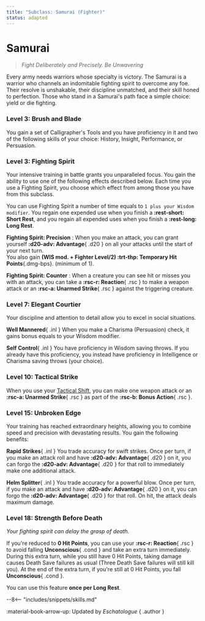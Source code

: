 ```yaml
---
title: "Subclass: Samurai (Fighter)"
status: adapted
---
```


<p style="display:none">
Fight Deliberately and Precisely. Be Unwavering
</p>

# Samurai

> *Fight Deliberately and Precisely. Be Unwavering*

Every army needs warriors whose specialty is victory. The Samurai is a warrior who channels an indomitable fighting spirit to overcome any foe. Their resolve is unshakable, their discipline unmatched, and their skill honed to perfection. Those who stand in a Samurai's path face a simple choice: yield or die fighting.

### Level 3: Brush and Blade

You gain a set of Calligrapher's Tools and you have proficiency in it and two of the following skills of your choice: History, Insight, Performance, or Persuasion.

### Level 3: Fighting Spirit

Your intensive training in battle grants you unparalleled focus. You gain the ability to use one of the following effects described below. Each time you use a Fighting Spirit, you choose which effect from among those you have from this subclass.

You can use Fighting Spirit a number of time equals to `1 plus your Wisdom modifier`. You regain one expended use when you finish a **:rest-short: Short Rest**, and you regain all expended uses when you finish a **:rest-long: Long Rest**.

**Fighting Spirit: Precision**
:   When you make an attack, you can grant yourself **:d20-adv: Advantage**{ .d20 } on all your attacks until the start of your next turn.  
    You also gain **(WIS mod. + Fighter Level/2) :trt-thp: Temporary Hit Points**{.dmg-bps}. (minimum of 1). 
   
**Fighting Spirit: Counter**
:    When a creature you can see hit or misses you with an attack, you can take a **:rsc-r: Reaction**{ .rsc } to make a weapon attack or an **:rsc-a: Unarmed Strike**{ .rsc } against the triggering creature.

### Level 7: Elegant Courtier

Your discipline and attention to detail allow you to excel in social situations.

**Well Mannered**{ .inl } When you make a Charisma (Persuasion) check, it gains bonus equals to your Wisdom modifier.

**Self Control**{ .inl } You have proficiency in Wisdom saving throws. If you already have this proficiency, you instead have proficiency in Intelligence or Charisma saving throws (your choice).

### Level 10: Tactical Strike

When you use your [Tactical Shift](index.md#level-5-tactical-shift), you can make one weapon attack or an **:rsc-a: Unarmed Strike**{ .rsc } as part of the **:rsc-b: Bonus Action**{ .rsc }.

### Level 15: Unbroken Edge

Your training has reached extraordinary heights, allowing you to combine speed and precision with devastating results. You gain the following benefits: 

**Rapid Strikes**{ .inl } You trade accuracy for swift strikes. Once per turn, if you make an attack roll and have **:d20-adv: Advantage**{ .d20 } on it, you can forgo the **:d20-adv: Advantage**{ .d20 } for that roll to immediately make one additional attack.

**Helm Splitter**{ .inl } You trade accuracy for a powerful blow. Once per turn, if you make an attack and have **:d20-adv: Advantage**{ .d20 } on it, you can forgo the **:d20-adv: Advantage**{ .d20 } for that roll. On hit, the attack deals maximum damage.

### Level 18: Strength Before Death

*Your fighting spirit can delay the grasp of death.*

If you're reduced to **0 Hit Points**, you can use your **:rsc-r: Reaction**{ .rsc } to avoid falling **Unconscious**{ .cond } and take an extra turn immediately. During this extra turn, while you still have 0 Hit Points, taking damage causes Death Save failures as usual (Three Death Save failures will still kill you). At the end of the extra turn, if you're still at 0 Hit Points, you fall **Unconscious**{ .cond }.  

You can use this feature **once per Long Rest**.

--8<-- "includes/snippets/skills.md"

:material-book-arrow-up: Updated by *Eschatologue*
{ .author }